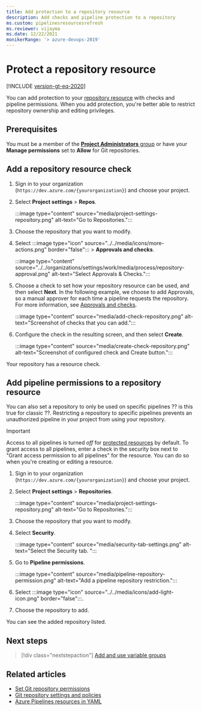```yaml
---
title: Add protection to a repository resource
description: Add checks and pipeline protection to a repository
ms.custom: pipelinesresourcesrefresh
ms.reviewer: vijayma
ms.date: 12/22/2021
monikerRange: '> azure-devops-2019'
---
```


# Protect a repository resource

[!INCLUDE [version-gt-eq-2020](../../includes/version-gt-eq-2020.md)]

You can add protection to your [repository resource](resources.md#define-a-repositories-resource) with checks and pipeline permissions. When you add protection, you're better able to restrict repository ownership and editing privileges.

## Prerequisites

You must be a member of the [**Project Administrators** group](../../organizations/security/change-project-level-permissions.md) or have your **Manage permissions** set to **Allow** for Git repositories.

## Add a repository resource check

1. Sign in to your organization (```https://dev.azure.com/{yourorganization}```) and choose your project.

2. Select **Project settings** > **Repos**.

    :::image type="content" source="media/project-settings-repository.png" alt-text="Go to Repositories.":::

3. Choose the repository that you want to modify.

4. Select :::image type="icon" source="../../media/icons/more-actions.png" border="false"::: > **Approvals and checks**.

    :::image type="content" source="../../organizations/settings/work/media/process/repository-approval.png" alt-text="Select Approvals & Checks.":::

5. Choose a check to set how your repository resource can be used, and then select **Next**. In the following example, we choose to add Approvals, so a manual approver for each time a pipeline requests the repository. For more information, see [Approvals and checks](approvals.md).

   :::image type="content" source="media/add-check-repository.png" alt-text="Screenshot of checks that you can add.":::

6. Configure the check in the resulting screen, and then select **Create**.

   :::image type="content" source="media/create-check-repository.png" alt-text="Screenshot of configured check and Create button.":::

Your repository has a resource check.
## Add pipeline permissions to a repository resource

You can also set a repository to only be used on specific pipelines ?? is this true for classic ??. Restricting a repository to specific pipelines prevents an unauthorized pipeline in your project from using your repository.

> [!IMPORTANT]
> Access to all pipelines is turned *off* for [protected resources](../security/resources.md#protected-resources) by default. To grant access to all pipelines, enter a check in the security box next to "Grant access permission to all pipelines" for the resource. You can do so when you're creating or editing a resource.

1. Sign in to your organization (```https://dev.azure.com/{yourorganization}```) and choose your project.

2. Select **Project settings** > **Repositories**.

    :::image type="content" source="media/project-settings-repository.png" alt-text="Go to Repositories.":::

3. Choose the repository that you want to modify.

4. Select **Security**.

    :::image type="content" source="media/security-tab-settings.png" alt-text="Select the Security tab. ":::

5. Go to **Pipeline permissions**.

    :::image type="content" source="media/pipeline-repository-permission.png" alt-text="Add a pipeline repository restriction.":::

6. Select :::image type="icon" source="../../media/icons/add-light-icon.png" border="false":::.

7. Choose the repository to add.

You can see the added repository listed.

## Next steps

> [!div class="nextstepaction"]
> [Add and use variable groups](../library/variable-groups.md)

## Related articles

- [Set Git repository permissions](../../repos/git/set-git-repository-permissions.md)
- [Git repository settings and policies](../../repos/git/repository-settings.md)
- [Azure Pipelines resources in YAML](resources.md)
